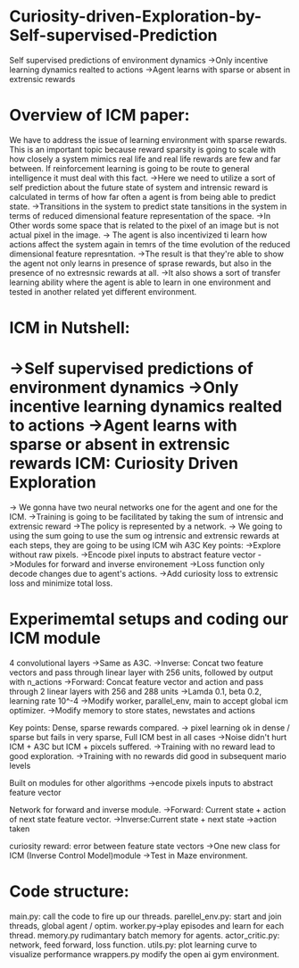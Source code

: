 # Curiosity-driven-Exploration-by-Self-supervised-Prediction
Self supervised predictions of environment dynamics  ->Only incentive learning dynamics realted to actions ->Agent learns with sparse or absent in extrensic rewards 

Overview of ICM paper:
=======================
We have to address the issue of learning environment with sparse rewards. This is an important topic because  reward sparsity is going to scale with how closely a system mimics real life and real life rewards are few and  far between.
If reinforcement learning is going to be route to general intelligence it must deal with this fact.
->Here we need to utilize a sort of self prediction about the future state of system and intrensic reward is calculated in terms of how far often a agent is from being able to predict state.
->Transitions in the system to predict state tansitions in the system in terms  of reduced dimensional feature representation of the space.
->In Other words some space that is related to the pixel of an image but is not actual pixel in the image.
-> The agent is also incentivized ti learn how actions affect the system again in temrs of the time evolution of the reduced dimensional feature represntation.
->The result is that they're able to show the agent not only learns in presence of sprase rewards, but also in the presence of no extresnsic rewards at all.
->It also shows a sort of transfer learning ability where the agent is able to learn in one environment and tested in another related yet different environment.

ICM in Nutshell:
=================
->Self supervised predictions of environment dynamics 
->Only incentive learning dynamics realted to actions
->Agent learns with sparse or absent in extrensic rewards
ICM: Curiosity Driven Exploration
======================
-> We gonna have two neural networks one for the agent and one for the ICM.
->Training is going to be facilitated by taking the sum of intrensic and extrensic reward
->The policy is represented by a network.
-> We going to using  the sum going to use the sum og intrensic and extrensic rewards at each steps, they are going to be using ICM wih A3C
Key points:
->Explore without raw pixels.
->Encode pixel inputs to abstract feature vector
->Modules for forward and inverse environement
->Loss function only decode changes due to agent's actions.
->Add curiosity loss to extrensic loss and minimize total loss.

Experimemtal setups and coding our ICM module
=============================================
4 convolutional layers ->Same as A3C.
->Inverse: Concat two feature vectors and pass through linear layer with 256 units, followed by output with n_actions
->Forward: Concat feature vector and action and pass through 2 linear layers with 256 and 288 units
->Lamda 0.1, beta 0.2, learning rate 10^-4
->Modify worker, parallel_env, main to accept global icm optimizer.
->Modify memory to store states, newstates and  actions


Key points:
Dense, sparse rewards compared.
-> pixel learning ok in dense / sparse but fails in very sparse, Full ICM best in all cases
->Noise didn't hurt ICM + A3C but ICM + pixcels suffered.
->Training with no reward lead to good exploration.
->Training with no rewards did good in subsequent mario levels

Built on modules for other algorithms 
->encode pixels inputs to abstract feature vector

Network for forward and inverse module.
->Forward: Current state + action of next state feature vector.
->Inverse:Current state + next state ->action taken

curiosity reward: error between feature state vectors
->One new class for ICM (Inverse Control Model)module
->Test in Maze environment.


Code structure:
===============
main.py: call the code to fire up our threads.
parellel_env.py: start and join threads, global agent / optim.
worker.py->play episodes and learn  for each thread.
memory.py  rudimantary batch memory for agents.
actor_critic.py: network, feed forward, loss function.
utils.py: plot learning curve to visualize performance
wrappers.py modify the open ai gym environment.


